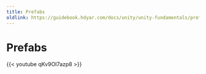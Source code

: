 ```yaml
---
title: Prefabs
oldlink: https://guidebook.hdyar.com/docs/unity/unity-fundamentals/prefabs/
---
```


# Prefabs
{{< youtube qKv9OI7azp8 >}}
